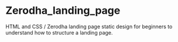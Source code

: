 # Zerodha_landing_page
HTML and CSS / Zerodha landing page static design for beginners to understand how to structure a landing page.<br>

